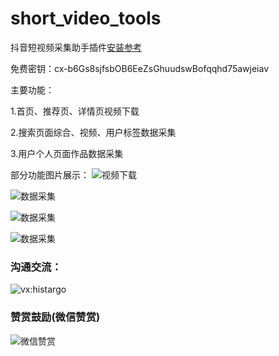# short_video_tools

抖音短视频采集助手插件[安装参考](https://www.bilibili.com/video/BV1514y1U7Uw/?vd_source=07bc57c14ff07a0d104533f8de5fb6d3)

免费密钥：cx-b6Gs8sjfsbOB6EeZsGhuudswBofqqhd75awjeiav

主要功能：

1.首页、推荐页、详情页视频下载

2.搜索页面综合、视频、用户标签数据采集

3.用户个人页面作品数据采集

部分功能图片展示：
![视频下载](https://i.ibb.co/x3vSJZd/WX20230704-214552-2x.png)

![数据采集](https://i.ibb.co/Wf0CMzC/WX20230706-115301-2x.png)

![数据采集](https://i.ibb.co/P6pTwb3/WX20230706-115425-2x.png)

![数据采集](https://i.ibb.co/N6xk8qL/WX20230706-115532-2x.png)

### 沟通交流：

![vx:histargo](https://i.ibb.co/hMbTs1G/a3779b33-bfe2-4ff9-a592-f0ec090a3055-1-2.jpg)

### 赞赏鼓励(微信赞赏)

![微信赞赏](https://github.com/niemingxing/search-recommendations/assets/7400829/ddd8b306-9cd4-448c-9700-4eea9ce630fb)
